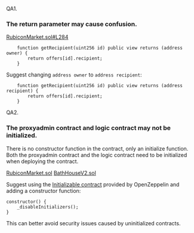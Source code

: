 QA1.
### The return parameter may cause confusion.

[RubiconMarket.sol#L284]("https://github.com/code-423n4/2023-04-rubicon/blob/main/contracts/RubiconMarket.sol#L284")
```
    function getRecipient(uint256 id) public view returns (address owner) {
        return offers[id].recipient;
    }
```

Suggest changing ```address owner``` to ```address recipient```:
```
    function getRecipient(uint256 id) public view returns (address recipient) {
        return offers[id].recipient;
    }
```

QA2.
### The proxyadmin contract and logic contract may not be initialized.

There is no constructor function in the contract, only an initialize function. Both the proxyadmin contract and the logic contract need to be initialized when deploying the contract.

[RubiconMarket.sol]('https://github.com/code-423n4/2023-04-rubicon/blob/main/contracts/RubiconMarket.sol')
[BathHouseV2.sol]('https://github.com/code-423n4/2023-04-rubicon/blob/main/contracts/BathHouseV2.sol')

Suggest using the [Initializable contract]('https://github.com/OpenZeppelin/openzeppelin-contracts-upgradeable/blob/62aa67491a9b46a21c2b5e3600560150a2710f98/contracts/proxy/utils/Initializable.sol') provided by OpenZeppelin and adding a constructor function:
```solidity
constructor() {
    _disableInitializers();
}
```
This can better avoid security issues caused by uninitialized contracts.